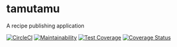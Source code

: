 # tamutamu
A recipe publishing application

[![CircleCI](https://circleci.com/gh/mkiterian/tamutamu.svg?style=svg)](https://circleci.com/gh/mkiterian/tamutamu)
[![Maintainability](https://api.codeclimate.com/v1/badges/bbf36e62d931ae760137/maintainability)](https://codeclimate.com/github/mkiterian/tamutamu/maintainability)
[![Test Coverage](https://api.codeclimate.com/v1/badges/bbf36e62d931ae760137/test_coverage)](https://codeclimate.com/github/mkiterian/tamutamu/test_coverage)
[![Coverage Status](https://coveralls.io/repos/github/mkiterian/tamutamu/badge.svg?branch=master)](https://coveralls.io/github/mkiterian/tamutamu?branch=master)
